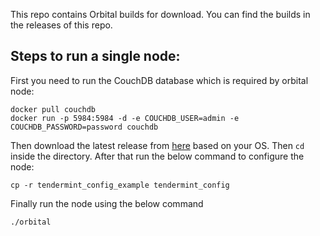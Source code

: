 This repo contains Orbital builds for download. You can find the builds in the releases of this repo.

## Steps to run a single node:

First you need to run the CouchDB database which is required by orbital node:

```
docker pull couchdb
docker run -p 5984:5984 -d -e COUCHDB_USER=admin -e COUCHDB_PASSWORD=password couchdb
```

Then download the latest release from [here](https://github.com/Orbital-Core/releases/releases) based on your OS. Then `cd` inside the directory. After that run the below command to configure the node:

```
cp -r tendermint_config_example tendermint_config
```

Finally run the node using the below command

```
./orbital
```
